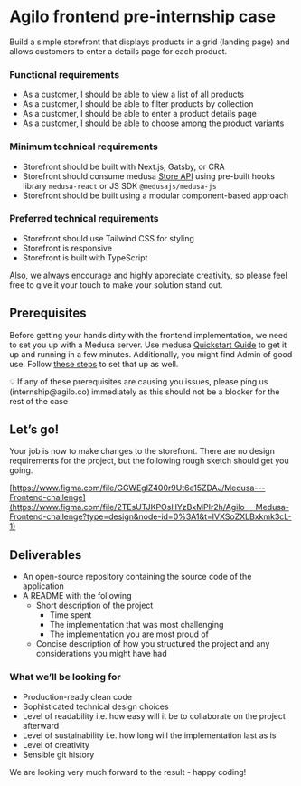 # Agilo frontend pre-internship case

Build a simple storefront that displays products in a grid (landing page) and allows customers to enter a details page for each product.

### Functional requirements

- As a customer, I should be able to view a list of all products
- As a customer, I should be able to filter products by collection
- As a customer, I should be able to enter a product details page
- As a customer, I should be able to choose among the product variants

### Minimum technical requirements

- Storefront should be built with Next.js, Gatsby, or CRA
- Storefront should consume medusa [Store API](https://docs.medusajs.com/api/store/) using pre-built hooks library `medusa-react` or JS SDK `@medusajs/medusa-js`
- Storefront should be built using a modular component-based approach

### Preferred technical requirements

- Storefront should use Tailwind CSS for styling
- Storefront is responsive
- Storefront is built with TypeScript

Also, we always encourage and highly appreciate creativity, so please feel free to give it your touch to make your solution stand out.

## Prerequisites

Before getting your hands dirty with the frontend implementation, we need to set you up with a Medusa server. Use medusa [Quickstart Guide](https://docs.medusajs.com/quickstart/quick-start/) to get it up and running in a few minutes. Additionally, you might find Admin of good use. Follow [these steps](https://github.com/medusajs/admin#-setting-up-admin) to set that up as well.

<aside>
💡 If any of these prerequisites are causing you issues, please ping us (internship@agilo.co) immediately as this should not be a blocker for the rest of the case

</aside>

## Let’s go!

Your job is now to make changes to the storefront. There are no design requirements for the project, but the following rough sketch should get you going.

[https://www.figma.com/file/GGWEglZ400r9Ut6e15ZDAJ/Medusa---Frontend-challenge](https://www.figma.com/file/2TEsUTJKPOsHYzBxMPIr2h/Agilo---Medusa-Frontend-challenge?type=design&node-id=0%3A1&t=lVXSoZXLBxkmk3cL-1)

## Deliverables

- An open-source repository containing the source code of the application
- A README with the following
    - Short description of the project
        - Time spent
        - The implementation that was most challenging
        - The implementation you are most proud of
    - Concise description of how you structured the project and any considerations you might have had

### What we’ll be looking for

- Production-ready clean code
- Sophisticated technical design choices
- Level of readability i.e. how easy will it be to collaborate on the project afterward
- Level of sustainability i.e. how long will the implementation last as is
- Level of creativity
- Sensible git history

We are looking very much forward to the result - happy coding!
